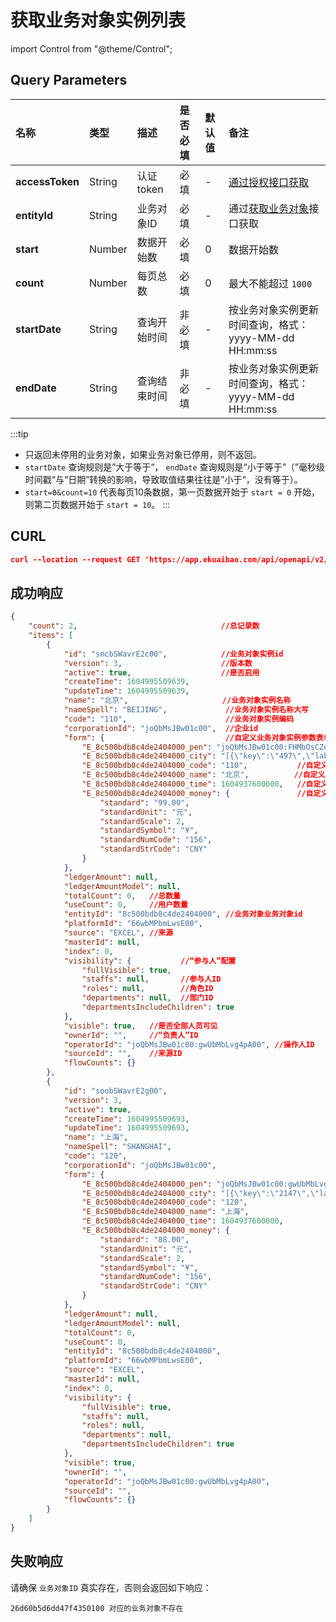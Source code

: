 # 获取业务对象实例列表

import Control from "@theme/Control";

<Control
method="GET"
url="/api/openapi/v2/datalink"
/>

## Query Parameters

| 名称 | 类型 | 描述 | 是否必填 | 默认值 | 备注 |
| :--- | :--- | :--- | :--- |:--- | :--- |
| **accessToken** | String | 认证token  | 必填   | - | [通过授权接口获取](/docs/open-api/getting-started/auth) |
| **entityId**    | String | 业务对象ID  |  必填  | - | 通过[获取业务对象](/docs/open-api/datalink/get-entity-list)接口获取 |
| **start**       | Number | 数据开始数  | 必填   | 0 | 数据开始数 |
| **count**       | Number | 每页总数    | 必填   | 0 | 最大不能超过 `1000` |
| **startDate**   | String | 查询开始时间 | 非必填 | - | 按业务对象实例更新时间查询，格式：yyyy-MM-dd HH:mm:ss |
| **endDate**     | String | 查询结束时间 | 非必填 | - | 按业务对象实例更新时间查询，格式：yyyy-MM-dd HH:mm:ss |

:::tip
 - 只返回未停用的业务对象，如果业务对象已停用，则不返回。
 - `startDate` 查询规则是”大于等于“， `endDate` 查询规则是“小于等于”（”毫秒级时间戳“与“日期”转换的影响，导致取值结果往往是”小于“，没有等于）。
 - `start=0&count=10` 代表每页10条数据，第一页数据开始于 `start = 0` 开始，则第二页数据开始于 `start = 10`。
:::

## CURL
```json
curl --location --request GET 'https://app.ekuaibao.com/api/openapi/v2/datalink?accessToken=cxEbrzNJSA3A00&entityId=26d60b5d6dd47f435000&count=10&start=0'
```

## 成功响应
```json
{
    "count": 2,                                //总记录数
    "items": [
        {
            "id": "smcbSWavrE2c00",            //业务对象实例id
            "version": 3,                      //版本数
            "active": true,                    //是否启用
            "createTime": 1604995509639,
            "updateTime": 1604995509639,
            "name": "北京",                     //业务对象实例名称
            "nameSpell": "BEIJING",             //业务对象实例名称大写
            "code": "110",                      //业务对象实例编码
            "corporationId": "joQbMsJBw01c00",  //企业id
            "form": {                           //自定义业务对象实例参数表单数据
                "E_8c500bdb8c4de2404000_pen": "joQbMsJBw01c00:FHMbOsCZegmw00",            //自定义业务对象实例员工参数
                "E_8c500bdb8c4de2404000_city": "[{\"key\":\"497\",\"label\":\"沈阳市\"}]", //自定义业务对象实例城市参数
                "E_8c500bdb8c4de2404000_code": "110",           //自定义业务对象实例编码参数
                "E_8c500bdb8c4de2404000_name": "北京",          //自定义业务对象实例文本参数
                "E_8c500bdb8c4de2404000_time": 1604937600000,   //自定义业务对象实例时间参数
                "E_8c500bdb8c4de2404000_money": {               //自定义业务对象实例金额参数
                    "standard": "99.00",
                    "standardUnit": "元",
                    "standardScale": 2,
                    "standardSymbol": "¥",
                    "standardNumCode": "156",
                    "standardStrCode": "CNY"
                }
            },
            "ledgerAmount": null,
            "ledgerAmountModel": null,
            "totalCount": 0,   //总数量
            "useCount": 0,     //用户数量
            "entityId": "8c500bdb8c4de2404000", //业务对象业务对象id
            "platformId": "66wbMPbmLwsE00", 
            "source": "EXCEL", //来源
            "masterId": null, 
            "index": 0, 
            "visibility": {           //“参与人”配置
                "fullVisible": true,
                "staffs": null,       //参与人ID
                "roles": null,        //角色ID
                "departments": null,  //部门ID
                "departmentsIncludeChildren": true
            },
            "visible": true,   //是否全部人员可见
            "ownerId": "",     //“负责人”ID
            "operatorId": "joQbMsJBw01c00:gwUbMbLvg4pA00", //操作人ID
            "sourceId": "",    //来源ID
            "flowCounts": {} 
        },
        {
            "id": "soobSWavrE2g00",
            "version": 3,
            "active": true,
            "createTime": 1604995509693,
            "updateTime": 1604995509693,
            "name": "上海",
            "nameSpell": "SHANGHAI",
            "code": "120",
            "corporationId": "joQbMsJBw01c00",
            "form": {
                "E_8c500bdb8c4de2404000_pen": "joQbMsJBw01c00:gwUbMbLvg4pA00",
                "E_8c500bdb8c4de2404000_city": "[{\"key\":\"2147\",\"label\":\"深圳市\"}]",
                "E_8c500bdb8c4de2404000_code": "120",
                "E_8c500bdb8c4de2404000_name": "上海",
                "E_8c500bdb8c4de2404000_time": 1604937600000,
                "E_8c500bdb8c4de2404000_money": {
                    "standard": "88.00",
                    "standardUnit": "元",
                    "standardScale": 2,
                    "standardSymbol": "¥",
                    "standardNumCode": "156",
                    "standardStrCode": "CNY"
                }
            },
            "ledgerAmount": null,
            "ledgerAmountModel": null,
            "totalCount": 0,
            "useCount": 0,
            "entityId": "8c500bdb8c4de2404000",
            "platformId": "66wbMPbmLwsE00",
            "source": "EXCEL",
            "masterId": null,
            "index": 0,
            "visibility": {
                "fullVisible": true,
                "staffs": null,
                "roles": null,
                "departments": null,
                "departmentsIncludeChildren": true
            },
            "visible": true,
            "ownerId": "",
            "operatorId": "joQbMsJBw01c00:gwUbMbLvg4pA00",
            "sourceId": "",
            "flowCounts": {}
        }
    ]
}
```

## 失败响应
请确保 `业务对象ID` 真实存在，否则会返回如下响应：
```text
26d60b5d6dd47f4350100 对应的业务对象不存在
```

